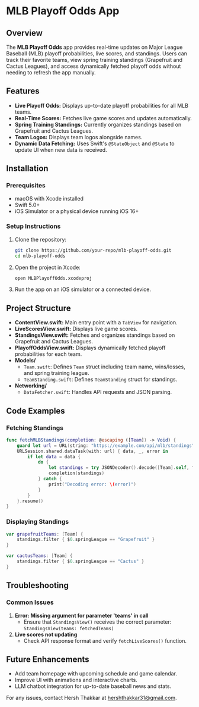 # MLB Playoff Odds App

## Overview
The **MLB Playoff Odds** app provides real-time updates on Major League Baseball (MLB) playoff probabilities, live scores, and standings. Users can track their favorite teams, view spring training standings (Grapefruit and Cactus Leagues), and access dynamically fetched playoff odds without needing to refresh the app manually.

## Features
- **Live Playoff Odds:** Displays up-to-date playoff probabilities for all MLB teams.
- **Real-Time Scores:** Fetches live game scores and updates automatically.
- **Spring Training Standings:** Currently organizes standings based on Grapefruit and Cactus Leagues.
- **Team Logos:** Displays team logos alongside names.
- **Dynamic Data Fetching:** Uses Swift's `@StateObject` and `@State` to update UI when new data is received.

## Installation
### Prerequisites
- macOS with Xcode installed
- Swift 5.0+
- iOS Simulator or a physical device running iOS 16+

### Setup Instructions
1. Clone the repository:
   ```sh
   git clone https://github.com/your-repo/mlb-playoff-odds.git
   cd mlb-playoff-odds
   ```
2. Open the project in Xcode:
   ```sh
   open MLBPlayoffOdds.xcodeproj
   ```
3. Run the app on an iOS simulator or a connected device.

## Project Structure
- **ContentView.swift:** Main entry point with a `TabView` for navigation.
- **LiveScoresView.swift:** Displays live game scores.
- **StandingsView.swift:** Fetches and organizes standings based on Grapefruit and Cactus Leagues.
- **PlayoffOddsView.swift:** Displays dynamically fetched playoff probabilities for each team.
- **Models/**
  - `Team.swift`: Defines `Team` struct including team name, wins/losses, and spring training league.
  - `TeamStanding.swift`: Defines `TeamStanding` struct for standings.
- **Networking/**
  - `DataFetcher.swift`: Handles API requests and JSON parsing.

## Code Examples
### Fetching Standings
```swift
func fetchMLBStandings(completion: @escaping ([Team]) -> Void) {
    guard let url = URL(string: "https://example.com/api/mlb/standings") else { return }
    URLSession.shared.dataTask(with: url) { data, _, error in
        if let data = data {
            do {
                let standings = try JSONDecoder().decode([Team].self, from: data)
                completion(standings)
            } catch {
                print("Decoding error: \(error)")
            }
        }
    }.resume()
}
```

### Displaying Standings
```swift
var grapefruitTeams: [Team] {
    standings.filter { $0.springLeague == "Grapefruit" }
}

var cactusTeams: [Team] {
    standings.filter { $0.springLeague == "Cactus" }
}
```

## Troubleshooting
### Common Issues
1. **Error: Missing argument for parameter 'teams' in call**
   - Ensure that `StandingsView()` receives the correct parameter: `StandingsView(teams: fetchedTeams)`
2. **Live scores not updating**
   - Check API response format and verify `fetchLiveScores()` function.

## Future Enhancements
- Add team homepage with upcoming schedule and game calendar.
- Improve UI with animations and interactive charts.
- LLM chatbot integration for up-to-date baseball news and stats.

For any issues, contact Hersh Thakkar at hershthakkar31@gmail.com.

